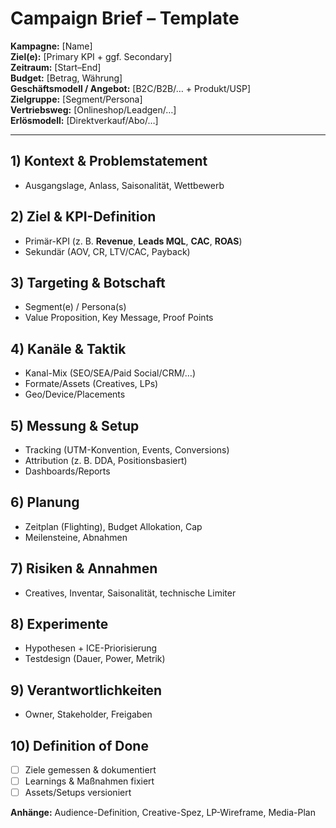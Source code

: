 # Campaign Brief – Template

**Kampagne:** [Name]  
**Ziel(e):** [Primary KPI + ggf. Secondary]  
**Zeitraum:** [Start–End]  
**Budget:** [Betrag, Währung]  
**Geschäftsmodell / Angebot:** [B2C/B2B/… + Produkt/USP]  
**Zielgruppe:** [Segment/Persona]  
**Vertriebsweg:** [Onlineshop/Leadgen/…]  
**Erlösmodell:** [Direktverkauf/Abo/…]

---

## 1) Kontext & Problemstatement
- Ausgangslage, Anlass, Saisonalität, Wettbewerb

## 2) Ziel & KPI-Definition
- Primär-KPI (z. B. **Revenue**, **Leads MQL**, **CAC**, **ROAS**)
- Sekundär (AOV, CR, LTV/CAC, Payback)

## 3) Targeting & Botschaft
- Segment(e) / Persona(s)
- Value Proposition, Key Message, Proof Points

## 4) Kanäle & Taktik
- Kanal-Mix (SEO/SEA/Paid Social/CRM/…)
- Formate/Assets (Creatives, LPs)
- Geo/Device/Placements

## 5) Messung & Setup
- Tracking (UTM-Konvention, Events, Conversions)
- Attribution (z. B. DDA, Positionsbasiert)
- Dashboards/Reports

## 6) Planung
- Zeitplan (Flighting), Budget Allokation, Cap
- Meilensteine, Abnahmen

## 7) Risiken & Annahmen
- Creatives, Inventar, Saisonalität, technische Limiter

## 8) Experimente
- Hypothesen + ICE-Priorisierung
- Testdesign (Dauer, Power, Metrik)

## 9) Verantwortlichkeiten
- Owner, Stakeholder, Freigaben

## 10) Definition of Done
- [ ] Ziele gemessen & dokumentiert
- [ ] Learnings & Maßnahmen fixiert
- [ ] Assets/Setups versioniert

**Anhänge:** Audience-Definition, Creative-Spez, LP-Wireframe, Media-Plan
